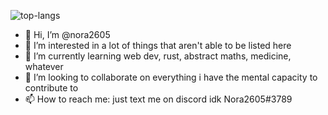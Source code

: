 ![top-langs](https://github-readme-stats.vercel.app/api/top-langs?username=nora2605&hide=CSS,smalltalk,HTML,Shell,Batchfile&langs_count=10&layout=donut-vertical&size_weight=0.2&count_weight=0.8&theme=radical)

- 👋 Hi, I’m @nora2605
- 👀 I’m interested in a lot of things that aren't able to be listed here
- 🌱 I’m currently learning web dev, rust, abstract maths, medicine, whatever
- 💞️ I’m looking to collaborate on everything i have the mental capacity to contribute to
- 📫 How to reach me: just text me on discord idk Nora2605#3789

<!---
nora2605/nora2605 is a ✨ special ✨ repository because its `README.md` (this file) appears on your GitHub profile.
You can click the Preview link to take a look at your changes.
--->
